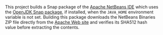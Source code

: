 This project builds a Snap package of the [Apache NetBeans IDE](https://netbeans.apache.org/) which uses the [OpenJDK Snap package](https://snapcraft.io/openjdk), if installed, when the `JAVA_HOME` environment variable is not set. Building this package downloads the NetBeans Binaries ZIP file directly from the [Apache Web site](https://downloads.apache.org/) and verifies its SHA512 hash value before extracting the contents.
